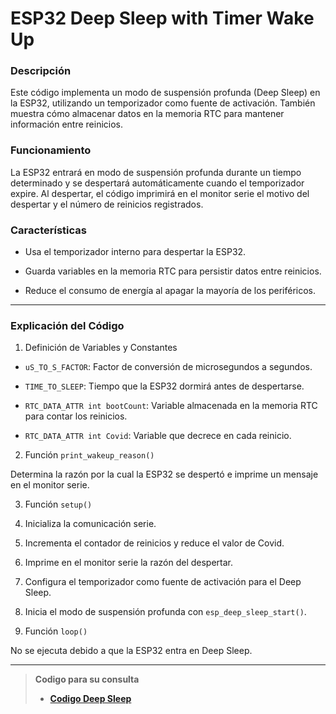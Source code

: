 # ESP32 Deep Sleep with Timer Wake Up

### Descripción

Este código implementa un modo de suspensión profunda (Deep Sleep) en la ESP32, utilizando un temporizador como fuente de activación. También muestra cómo almacenar datos en la memoria RTC para mantener información entre reinicios.

### Funcionamiento

La ESP32 entrará en modo de suspensión profunda durante un tiempo determinado y se despertará automáticamente cuando el temporizador expire. Al despertar, el código imprimirá en el monitor serie el motivo del despertar y el número de reinicios registrados.

### Características

- Usa el temporizador interno para despertar la ESP32.

- Guarda variables en la memoria RTC para persistir datos entre reinicios.

- Reduce el consumo de energía al apagar la mayoría de los periféricos.

------------

### Explicación del Código

1. Definición de Variables y Constantes

- `uS_TO_S_FACTOR`: Factor de conversión de microsegundos a segundos.

- `TIME_TO_SLEEP`: Tiempo que la ESP32 dormirá antes de despertarse.

- `RTC_DATA_ATTR int bootCount`: Variable almacenada en la memoria RTC para contar los reinicios.

- `RTC_DATA_ATTR int Covid`: Variable que decrece en cada reinicio.


2. Función `print_wakeup_reason()`

Determina la razón por la cual la ESP32 se despertó e imprime un mensaje en el monitor serie.

3. Función `setup()`

1. Inicializa la comunicación serie.


2. Incrementa el contador de reinicios y reduce el valor de Covid.


3. Imprime en el monitor serie la razón del despertar.


4. Configura el temporizador como fuente de activación para el Deep Sleep.


5. Inicia el modo de suspensión profunda con `esp_deep_sleep_start()`.

4. Función `loop()`

No se ejecuta debido a que la ESP32 entra en Deep Sleep.
 
----------

>**Codigo para su consulta**
   >
   >- **[Codigo Deep Sleep](TimerWakeUp_Dormir.ino)**
